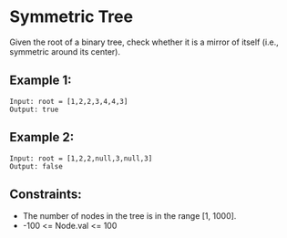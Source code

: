 # Symmetric Tree

Given the root of a binary tree, check whether it is a mirror of itself (i.e.,  
symmetric around its center).

## Example 1:

    Input: root = [1,2,2,3,4,4,3]
    Output: true

## Example 2:

    Input: root = [1,2,2,null,3,null,3]
    Output: false

## Constraints:

* The number of nodes in the tree is in the range [1, 1000].
* -100 <= Node.val <= 100
